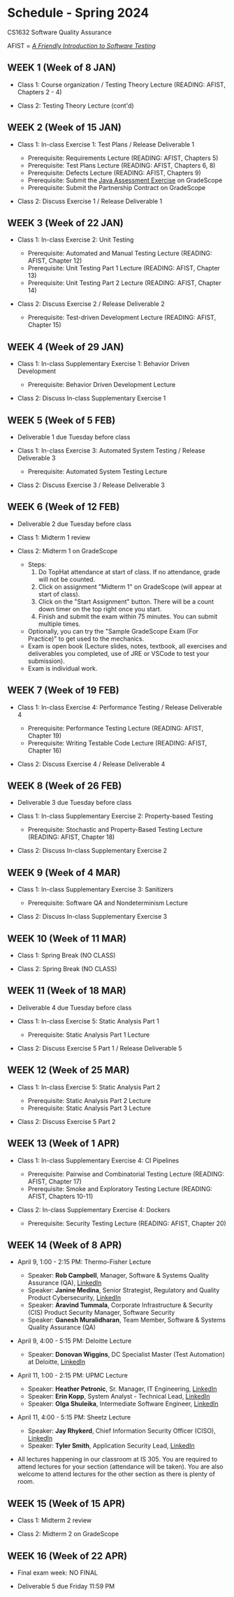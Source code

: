 # Schedule - Spring 2024
CS1632 Software Quality Assurance

AFIST = [_A Friendly Introduction to Software Testing_](software-quality-assurance-textbook.pdf)

## WEEK 1 (Week of 8 JAN)

* Class 1: Course organization / Testing Theory Lecture (READING: AFIST, Chapters 2 - 4)
  
* Class 2: Testing Theory Lecture (cont'd)


## WEEK 2 (Week of 15 JAN)

* Class 1: In-class Exercise 1: Test Plans / Release Deliverable 1
  * Prerequisite: Requirements Lecture (READING: AFIST, Chapters 5)
  * Prerequisite: Test Plans Lecture (READING: AFIST, Chapters 6, 8)
  * Prerequisite: Defects Lecture (READING: AFIST, Chapters 9)
  * Prerequisite: Submit the [Java Assessment Exercise](exercises/0) on GradeScope
  * Prerequisite: Submit the Partnership Contract on GradeScope

* Class 2: Discuss Exercise 1 / Release Deliverable 1

## WEEK 3 (Week of 22 JAN)
  
* Class 1: In-class Exercise 2: Unit Testing
  * Prerequisite: Automated and Manual Testing Lecture (READING: AFIST, Chapter 12)
  * Prerequisite: Unit Testing Part 1 Lecture (READING: AFIST, Chapter 13)
  * Prerequisite: Unit Testing Part 2 Lecture (READING: AFIST, Chapter 14)

* Class 2: Discuss Exercise 2 / Release Deliverable 2
  * Prerequisite: Test-driven Development Lecture (READING: AFIST, Chapter 15)

## WEEK 4 (Week of 29 JAN)

* Class 1: In-class Supplementary Exercise 1: Behavior Driven Development
  * Prerequisite: Behavior Driven Development Lecture

* Class 2: Discuss In-class Supplementary Exercise 1

## WEEK 5 (Week of 5 FEB)

* Deliverable 1 due Tuesday before class

* Class 1: In-class Exercise 3: Automated System Testing / Release Deliverable 3
  * Prerequisite: Automated System Testing Lecture

* Class 2: Discuss Exercise 3 / Release Deliverable 3

## WEEK 6 (Week of 12 FEB)

* Deliverable 2 due Tuesday before class

* Class 1: Midterm 1 review

* Class 2: Midterm 1 on GradeScope
  * Steps:
    1. Do TopHat attendance at start of class.  If no attendance, grade will not be counted.
    2. Click on assignment "Midterm 1" on GradeScope (will appear at start of class).
    3. Click on the "Start Assignment" button.  There will be a count down timer on the top right once you start.
    4. Finish and submit the exam within 75 minutes.  You can submit multiple times.
  * Optionally, you can try the "Sample GradeScope Exam (For Practice)" to get used to the mechanics.
  * Exam is open book (Lecture slides, notes, textbook, all exercises and deliverables you completed, use of JRE or VSCode to test your submission).
  * Exam is individual work.

## WEEK 7 (Week of 19 FEB)

* Class 1: In-class Exercise 4: Performance Testing / Release Deliverable 4
  * Prerequisite: Performance Testing Lecture (READING: AFIST, Chapter 19)
  * Prerequisite: Writing Testable Code Lecture (READING: AFIST, Chapter 16)

* Class 2: Discuss Exercise 4 / Release Deliverable 4

## WEEK 8 (Week of 26 FEB)

* Deliverable 3 due Tuesday before class

* Class 1: In-class Supplementary Exercise 2: Property-based Testing
  * Prerequisite: Stochastic and Property-Based Testing Lecture (READING: AFIST, Chapter 18)

* Class 2: Discuss In-class Supplementary Exercise 2
  
## WEEK 9 (Week of 4 MAR)

* Class 1: In-class Supplementary Exercise 3: Sanitizers
  * Prerequisite: Software QA and Nondeterminism Lecture

* Class 2: Discuss In-class Supplementary Exercise 3

## WEEK 10 (Week of 11 MAR)

* Class 1: Spring Break (NO CLASS)

* Class 2: Spring Break (NO CLASS)

## WEEK 11 (Week of 18 MAR)

* Deliverable 4 due Tuesday before class

* Class 1: In-class Exercise 5: Static Analysis Part 1
  * Prerequisite: Static Analysis Part 1 Lecture

* Class 2: Discuss Exercise 5 Part 1 / Release Deliverable 5 

## WEEK 12 (Week of 25 MAR)

* Class 1: In-class Exercise 5: Static Analysis Part 2
  * Prerequisite: Static Analysis Part 2 Lecture
  * Prerequisite: Static Analysis Part 3 Lecture

* Class 2: Discuss Exercise 5 Part 2 

## WEEK 13 (Week of 1 APR)

* Class 1: In-class Supplementary Exercise 4: CI Pipelines
  * Prerequisite: Pairwise and Combinatorial Testing Lecture (READING: AFIST, Chapter 17)
  * Prerequisite: Smoke and Exploratory Testing Lecture (READING: AFIST, Chapters 10-11)

* Class 2: In-class Supplementary Exercise 4: Dockers
  * Prerequisite: Security Testing Lecture (READING: AFIST, Chapter 20)

## WEEK 14 (Week of 8 APR)

* April 9, 1:00 - 2:15 PM: Thermo-Fisher Lecture
  * Speaker: **Rob Campbell**, Manager, Software & Systems Quality Assurance (QA), [LinkedIn](https://www.linkedin.com/in/rob-campbell-b84760a1/)
  * Speaker: **Janine Medina**, Senior Strategist, Regulatory and Quality Product Cybersecurity, [LinkedIn](https://www.linkedin.com/in/janineamedina/)
  * Speaker: **Aravind Tummala**, Corporate Infrastructure & Security (CIS) Product Security Manager, Software Security
  * Speaker: **Ganesh Muralidharan**, Team Member, Software & Systems Quality Assurance (QA)

* April 9, 4:00 - 5:15 PM: Deloitte Lecture
  * Speaker: **Donovan Wiggins**, DC Specialist Master (Test Automation) at Deloitte, [LinkedIn](https://www.linkedin.com/in/donovan-e-wiggins-jr-pmp-icp-csm-19786037/)

* April 11, 1:00 - 2:15 PM: UPMC Lecture
  * Speaker: **Heather Petronic**, Sr. Manager, IT Engineering, [LinkedIn](https://www.linkedin.com/in/heather-petronic-5412ab7a/)
  * Speaker: **Erin Kopp**, System Analyst - Technical Lead, [LinkedIn](https://www.linkedin.com/in/erin-kopp-158a283/)
  * Speaker: **Olga Shuleika**, Intermediate Software Engineer, [LinkedIn](https://www.linkedin.com/in/olga-shuleika-4a91b5a7/)
    
* April 11, 4:00 - 5:15 PM: Sheetz Lecture
  * Speaker: **Jay Rhykerd**, Chief Information Security Officer (CISO), [LinkedIn](https://www.linkedin.com/in/jasonrhykerd/)
  * Speaker: **Tyler Smith**, Application Security Lead, [LinkedIn](https://www.linkedin.com/in/tyler-smith-9b4b57167/)

* All lectures happening in our classroom at IS 305. You are required to attend lectures for your section (attendance will be taken).  You are also welcome to attend lectures for the other section as there is plenty of room.

## WEEK 15 (Week of 15 APR)

* Class 1: Midterm 2 review

* Class 2: Midterm 2 on GradeScope
  
## WEEK 16 (Week of 22 APR)

* Final exam week: NO FINAL

* Deliverable 5 due Friday 11:59 PM
